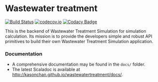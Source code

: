 # Wastewater treatment #

[![Build Status](https://travis-ci.org/KasonChan/wastewatertreatment.svg)](https://travis-ci.org/KasonChan/wastewatertreatment)
[![codecov.io](https://codecov.io/github/KasonChan/wastewatertreatment/coverage.svg?branch=master)](https://codecov.io/github/KasonChan/wastewatertreatment?branch=master)
[![Codacy Badge](https://api.codacy.com/project/badge/78ee672644554d25a4adb2a18938bee5)](https://www.codacy.com/app/kasonl-chan/wastewatertreatment)

This is the backend of Wastewater Treatment Simulation for simulation calculation. 
Its mission is to provide the developers simple and robust API primitives to build
their own Wastewater Treatment Simulation application.

### Documentation ###

- A comprehensive documentation may be found in the `docs/` folder.
- The latest Scaladoc is available at http://kasonchan.github.io/wastewatertreatment/docs/.

